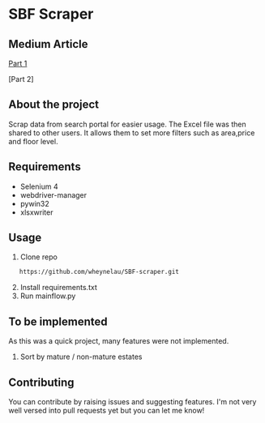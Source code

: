 # SBF Scraper

## Medium Article
[Part 1](https://medium.com/@Wheynelau/501038737c72)

[Part 2]

## About the project

Scrap data from search portal for easier usage. The Excel file was then shared to other users. It allows them to set more filters such as area,price and floor level. 

## Requirements
* Selenium 4
* webdriver-manager
* pywin32
* xlsxwriter

## Usage

1. Clone repo
```sh
   https://github.com/wheynelau/SBF-scraper.git
   ```
2. Install requirements.txt
3. Run mainflow.py

## To be implemented
As this was a quick project, many features were not implemented.

1. Sort by mature / non-mature estates

## Contributing
You can contribute by raising issues and suggesting features. I'm not very well versed into pull requests yet but you can let me know!
